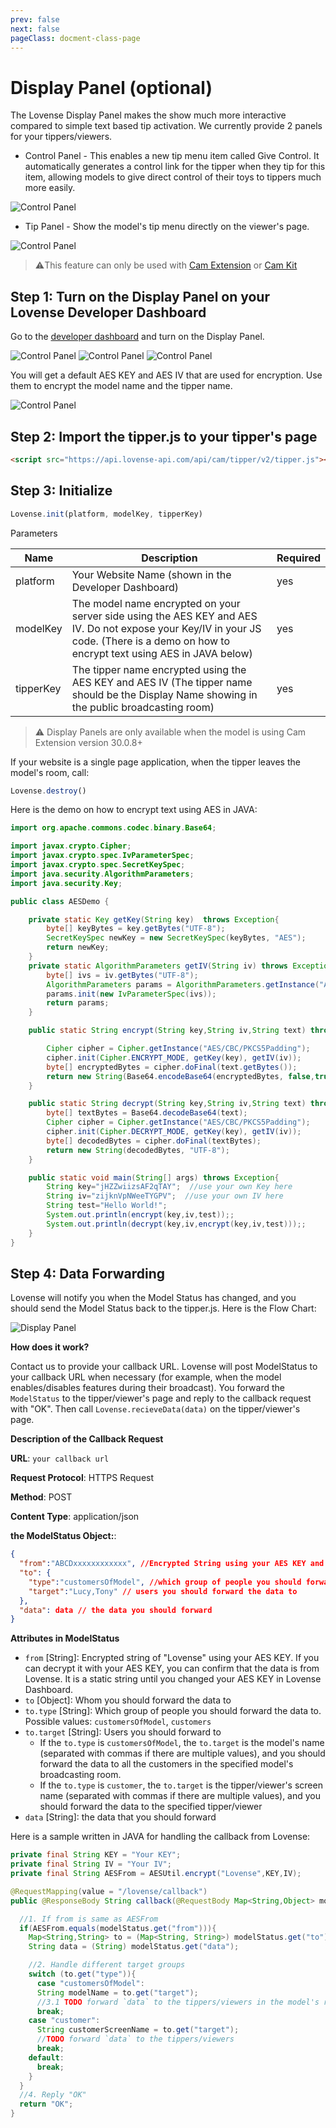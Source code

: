 ```yaml
---
prev: false
next: false
pageClass: docment-class-page
---
```

<RightMenu></RightMenu>
# Display Panel (optional)

The Lovense Display Panel makes the show much more interactive compared to simple text based tip activation. We currently provide 2 panels for your tippers/viewers.

- Control Panel - This enables a new tip menu item called Give Control. It automatically generates a control link for the tipper when they tip for this item, allowing models to give direct control of their toys to tippers much more easily.

![Control Panel](../../assets/display-panel/displaypanel-control.png)

- Tip Panel - Show the model's tip menu directly on the viewer's page.

![Control Panel](../../assets/display-panel/displaypanel-panel.png)

> ⚠️This feature can only be used with [Cam Extension](cam-extension-for-chrome.md) or [Cam Kit](cam-kit-for-web.md)

## Step 1: Turn on the Display Panel on your Lovense Developer Dashboard

Go to the [developer dashboard](https://www.lovense.com/user/developer/info) and turn on the Display Panel.

![Control Panel](../../assets/display-panel/display-panel-1.png)
![Control Panel](../../assets/display-panel/display-panel-2.png)
![Control Panel](../../assets/display-panel/display-panel-3.png)

You will get a default AES KEY and AES IV that are used for encryption. Use them to encrypt the model name and the tipper name.

![Control Panel](../../assets/display-panel/developer-token.png)

## Step 2: Import the tipper.js to your tipper's page

```html
<script src="https://api.lovense-api.com/api/cam/tipper/v2/tipper.js"></script>
```

## Step 3: Initialize

```js
Lovense.init(platform, modelKey, tipperKey)
```

Parameters

| Name      | Description                                                                                                                                                                            | Required |
| --------- | -------------------------------------------------------------------------------------------------------------------------------------------------------------------------------------- | -------- |
| platform  | Your Website Name (shown in the Developer Dashboard)                                                                                                                                   | yes      |
| modelKey  | The model name encrypted on your server side using the AES KEY and AES IV. Do not expose your Key/IV in your JS code. (There is a demo on how to encrypt text using AES in JAVA below) | yes      |
| tipperKey | The tipper name encrypted using the AES KEY and AES IV (The tipper name should be the Display Name showing in the public broadcasting room)                                            | yes      |

> ⚠️ Display Panels are only available when the model is using Cam Extension version 30.0.8+

If your website is a single page application, when the tipper leaves the model's room, call:

```js
Lovense.destroy()
```

Here is the demo on how to encrypt text using AES in JAVA:

```java
import org.apache.commons.codec.binary.Base64;

import javax.crypto.Cipher;
import javax.crypto.spec.IvParameterSpec;
import javax.crypto.spec.SecretKeySpec;
import java.security.AlgorithmParameters;
import java.security.Key;

public class AESDemo {

    private static Key getKey(String key)  throws Exception{
        byte[] keyBytes = key.getBytes("UTF-8");
        SecretKeySpec newKey = new SecretKeySpec(keyBytes, "AES");
        return newKey;
    }
    private static AlgorithmParameters getIV(String iv) throws Exception {
        byte[] ivs = iv.getBytes("UTF-8");
        AlgorithmParameters params = AlgorithmParameters.getInstance("AES");
        params.init(new IvParameterSpec(ivs));
        return params;
    }

    public static String encrypt(String key,String iv,String text) throws Exception {

        Cipher cipher = Cipher.getInstance("AES/CBC/PKCS5Padding");
        cipher.init(Cipher.ENCRYPT_MODE, getKey(key), getIV(iv));
        byte[] encryptedBytes = cipher.doFinal(text.getBytes());
        return new String(Base64.encodeBase64(encryptedBytes, false,true),"UTF-8");
    }

    public static String decrypt(String key,String iv,String text) throws Exception {
        byte[] textBytes = Base64.decodeBase64(text);
        Cipher cipher = Cipher.getInstance("AES/CBC/PKCS5Padding");
        cipher.init(Cipher.DECRYPT_MODE, getKey(key), getIV(iv));
        byte[] decodedBytes = cipher.doFinal(textBytes);
        return new String(decodedBytes, "UTF-8");
    }

    public static void main(String[] args) throws Exception{
        String key="jHZZwiizsAF2qTAY";  //use your own Key here
        String iv="zijknVpNWeeTYGPV";  //use your own IV here
        String test="Hello World!";
        System.out.println(encrypt(key,iv,test));;
        System.out.println(decrypt(key,iv,encrypt(key,iv,test)));;
    }
}
```

## Step 4: Data Forwarding

Lovense will notify you when the Model Status has changed, and you should send the Model Status back to the tipper.js. Here is the Flow Chart:

![Display Panel](../../assets/display-panel-intergrate.png)

**How does it work?**

Contact us to provide your callback URL. Lovense will post ModelStatus to your callback URL when necessary (for example, when the model enables/disables features during their broadcast). You forward the `ModelStatus` to the tipper/viewer's page and reply to the callback request with "OK". Then call `Lovense.recieveData(data)` on the tipper/viewer's page.

**Description of the Callback Request**

**URL**: `your callback url`

**Request Protocol**: HTTPS Request

**Method**: POST

**Content Type**: application/json

**the ModelStatus Object:**:

```json
{
  "from":"ABCDxxxxxxxxxxxx", //Encrypted String using your AES KEY and IV
  "to": {
    "type":"customersOfModel", //which group of people you should forward to
    "target":"Lucy,Tony" // users you should forward the data to
  },
  "data": data // the data you should forward
}
```

**Attributes in ModelStatus**

- `from` [String]: Encrypted string of "Lovense" using your AES KEY. If you can decrypt it with your AES KEY, you can confirm that the data is from Lovense. It is a static string until you changed your AES KEY in Lovense Dashboard.
- `to` [Object]: Whom you should forward the data to
- `to.type` [String]: Which group of people you should forward the data to. Possible values: `customersOfModel`, `customers`
- `to.target` [String]: Users you should forward to
  - If the `to.type` is `customersOfModel`, the `to.target` is the model's name (separated with commas if there are multiple values), and you should forward the data to all the customers in the specified model's broadcasting room.
  - If the `to.type` is `customer`, the `to.target` is the tipper/viewer's screen name (separated with commas if there are multiple values), and you should forward the data to the specified tipper/viewer
- `data` [String]: the data that you should forward

Here is a sample written in JAVA for handling the callback from Lovense:

```java
private final String KEY = "Your KEY";
private final String IV = "Your IV";
private final String AESFrom = AESUtil.encrypt("Lovense",KEY,IV);

@RequestMapping(value = "/lovense/callback")
public @ResponseBody String callback(@RequestBody Map<String,Object> modelStatus) {

  //1. If from is same as AESFrom
  if(AESFrom.equals(modelStatus.get("from"))){
    Map<String,String> to = (Map<String, String>) modelStatus.get("to");
    String data = (String) modelStatus.get("data");

    //2. Handle different target groups
    switch (to.get("type")){
      case "customersOfModel":
      String modelName = to.get("target");
      //3.1 TODO forward `data` to the tippers/viewers in the model's room
      break;
    case "customer":
      String customerScreenName = to.get("target");
      //TODO forward `data` to the tippers/viewers
      break;
    default:
      break;
    }
  }
  //4. Reply "OK"
  return "OK";
}
```

